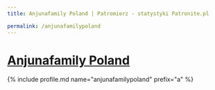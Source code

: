 ```yaml
---
title: Anjunafamily Poland | Patromierz - statystyki Patronite.pl

permalink: /anjunafamilypoland
---
```


# [Anjunafamily Poland](https://patronite.pl/anjunafamilypoland)

{% include profile.md name="anjunafamilypoland" prefix="a" %}
